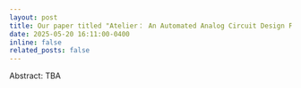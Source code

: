 ```yaml
---
layout: post
title: Our paper titled "Atelier： An Automated Analog Circuit Design Framework via Multiple Large Language Model-based Agents." has been accepted with 2025 IEEE Transactions on Computer-Aided Design of Integrated Circuits and Systems!
date: 2025-05-20 16:11:00-0400
inline: false
related_posts: false
---
```

Abstract: TBA